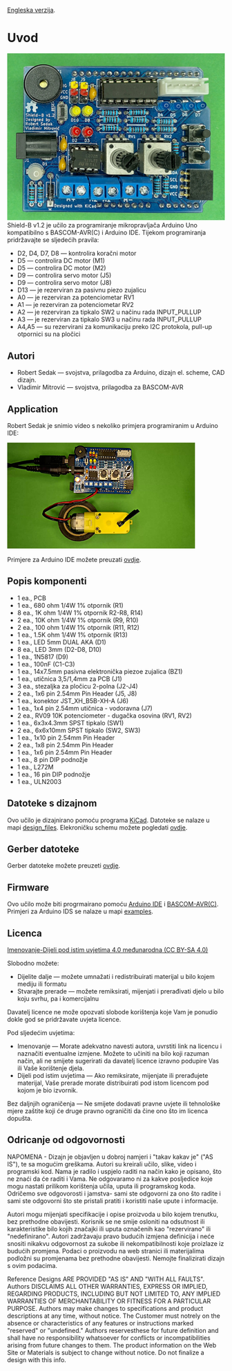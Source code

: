 [Engleska verzija](README.md). 

Uvod
============
![Shield application](images/shield-b.png)
Shield-B v1.2 je učilo za programiranje mikropravljača Arduino Uno kompatibilno s BASCOM-AVR(C) i Arduino IDE.
Tijekom programiranja pridržavajte se sljedećih pravila:
- D2, D4, D7, D8 — kontrolira koračni motor
- D5 — controlira DC motor (M1)
- D5 — controlira DC motor (M2)
- D9 — controlira servo motor (J5)
- D9 — controlira servo motor (J8)
- D13 — je rezerviran za pasivnu piezo zujalicu
- A0 — je rezerviran za potenciometar RV1
- A1 — je rezerviran za potenciometar RV2
- A2 — je rezerviran za tipkalo SW2 u načinu rada INPUT_PULLUP
- A3 — je rezerviran za tipkalo SW3 u načinu rada INPUT_PULLUP
- A4,A5 — su rezervirani za komunikaciju preko I2C protokola, pull-up otpornici su na pločici


Autori
------------
- Robert Sedak — svojstva, prilagodba za Arduino, dizajn el. scheme, CAD dizajn.
- Vladimir Mitrović — svojstva, prilagodba za BASCOM-AVR


Application
-----------
Robert Sedak je snimio video s nekoliko primjera programiranim u Arduino IDE:

[![Shield application](images/default.png)](https://youtu.be/HcjEryUcfLM "Shield-B examples")





Primjere za Arduino IDE možete preuzati [ovdje](examples/).


Popis komponenti
-----------------
- 1 ea., PCB
- 1 ea., 680 ohm 1/4W 1% otpornik (R1)
- 8 ea., 1K ohm 1/4W 1% otpornik R2-R8, R14)
- 2 ea., 10K ohm 1/4W 1% otpornik (R9, R10)
- 2 ea., 100 ohm 1/4W 1% otpornik (R11, R12)
- 1 ea., 1.5K ohm 1/4W 1% otpornik (R13)
- 1 ea., LED 5mm DUAL AKA (D1)
- 8 ea., LED 3mm (D2-D8, D10)
- 1 ea., 1N5817 (D9)
- 1 ea., 100nF (C1-C3)
- 1 ea., 14x7.5mm pasivna elektronička piezoe zujalica (BZ1)
- 1 ea., utičnica 3,5/1,4mm za PCB (J1)
- 3 ea., stezaljka za pločicu 2-polna (J2-J4)
- 2 ea., 1x6 pin 2.54mm Pin Header  (J5, J8)
- 1 ea., konektor JST_XH_B5B-XH-A (J6)
- 1 ea., 1x4 pin 2.54mm utičnica - vodoravna (J7)
- 2 ea., RV09 10K potenciometer - dugačka osovina (RV1, RV2)
- 1 ea., 6x3x4.3mm SPST tipkalo (SW1)
- 2 ea., 6x6x10mm SPST tipkalo (SW2, SW3)
- 1 ea., 1x10 pin 2.54mm Pin Header
- 2 ea., 1x8 pin 2.54mm Pin Header
- 1 ea., 1x6 pin 2.54mm Pin Header
- 1 ea., 8 pin DIP podnožje
- 1 ea., L272M
- 1 ea., 16 pin DIP podnožje
- 1 ea., ULN2003


Datoteke s dizajnom
------------
Ovo učilo je dizajnirano pomoću programa [KiCad](http://kicad.org/). Datoteke se nalaze u mapi [design_files](design_files/). Elekroničku schemu možete pogledati [ovdje](images/shield-b_schematic.png).


Gerber datoteke
------------
Gerber datoteke možete preuzeti [ovdje](gerber/shield_b_v1.2.zip).


Firmware
--------
Ovo učilo može biti progrmairano pomoću [Arduino IDE](https://www.arduino.cc/) i [BASCOM-AVR(C)](https://www.mcselec.com/index.php?option=com_content&task=view&id=14&Itemid=103).
Primjeri za Arduino IDS se nalaze u mapi [examples](examples/).


Licenca
-------
[Imenovanje-Dijeli pod istim uvjetima 4.0 međunarodna (CC BY-SA 4.0)](https://creativecommons.org/licenses/by-sa/4.0/deed.hr)

Slobodno možete:
- Dijelite dalje — možete umnažati i redistribuirati materijal u bilo kojem mediju ili formatu
-  Stvarajte prerade — možete remiksirati, mijenjati i prerađivati djelo u bilo koju svrhu, pa i komercijalnu

Davatelj licence ne može opozvati slobode korištenja koje Vam je ponudio dokle god se pridržavate uvjeta licence.

Pod sljedećim uvjetima:
- Imenovanje — Morate adekvatno navesti autora, uvrstiti link na licencu i naznačiti eventualne izmjene. Možete to učiniti na bilo koji razuman način, ali ne smijete sugerirati da davatelj licence izravno podupire Vas ili Vaše korištenje djela. 
- Dijeli pod istim uvjetima — Ako remiksirate, mijenjate ili prerađujete materijal, Vaše prerade morate distribuirati pod istom licencom pod kojom je bio izvornik. 

Bez daljnjih ograničenja — Ne smijete dodavati pravne uvjete ili tehnološke mjere zaštite koji će druge pravno ograničiti da čine ono što im licenca dopušta. 

Odricanje od odgovornosti
-------------------------
NAPOMENA - Dizajn je objavljen u dobroj namjeri i "takav kakav je" ("AS IS"), te sa mogućim greškama. Autori su kreirali učilo, slike, video i programski kod. Nama je radilo i uspjelo raditi na način kako je opisano, što ne znaći da će raditi i Vama. Ne odgovaramo ni za kakve posljedice koje mogu nastati prilikom korištenja učila, uputa ili programskog koda. Odričemo sve odgovorosti i jamstva- sami ste odgovorni za ono što radite i sami ste odgovorni što ste pristali pratiti i koristiti naše upute i informacije. 

Autori mogu mijenjati specifikacije i opise proizvoda u bilo kojem trenutku, bez prethodne obavijesti. Korisnik se ne smije osloniti na odsutnost ili karakteristike bilo kojih značajki ili uputa označenih kao "rezervirano" ili "nedefinirano".
Autori zadržavaju pravo budućih izmjena definicija i neće snositi nikakvu odgovornost za sukobe ili nekompatibilnosti koje proizlaze iz budućih promjena. Podaci o proizvodu na web stranici ili materijalima podložni su promjenama bez prethodne obavijesti. Nemojte finalizirati dizajn s ovim podacima. 

Reference Designs ARE PROVIDED "AS IS" AND "WITH ALL FAULTS". Authors DISCLAIMS ALL OTHER WARRANTIES, EXPRESS OR IMPLIED, REGARDING PRODUCTS, INCLUDING BUT NOT LIMITED TO, ANY IMPLIED WARRANTIES OF MERCHANTABILITY OR FITNESS FOR A PARTICULAR PURPOSE.
Authors may make changes to specifications and product descriptions at any time, without notice. The Customer must notrely on the absence or characteristics of any features or instructions marked "reserved" or "undefined." 
Authors reservesthese for future definition and shall have no responsibility whatsoever for conflicts or incompatibilities arising from future changes to them. The product information on the Web Site or Materials is subject to change without notice. Do not finalize a design with this info.




